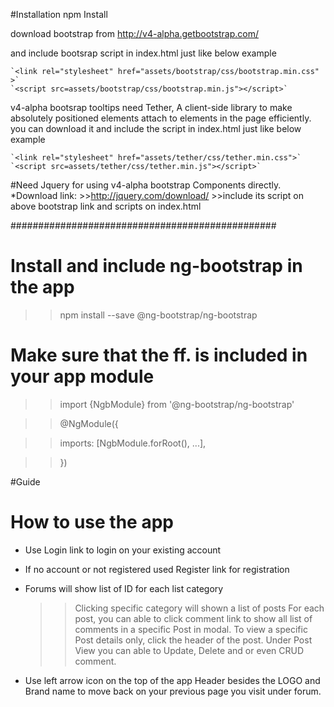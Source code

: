 
#Installation
npm Install

download bootstrap 
from http://v4-alpha.getbootstrap.com/

and include bootsrap script in index.html just like below example
````
`<link rel="stylesheet" href="assets/bootstrap/css/bootstrap.min.css" >`
`<script src=assets/bootstrap/css/bootstrap.min.js"></script>`
`````
v4-alpha bootsrap tooltips need 
Tether, A client-side library to make absolutely positioned elements attach to elements in the page efficiently.
you can download it and include the script in index.html just like below example
`````
`<link rel="stylesheet" href="assets/tether/css/tether.min.css">`
`<script src=assets/tether/css/tether.min.js"></script>`
```````

#Need Jquery for using v4-alpha bootstrap Components directly.
 *Download link:
    >>http://jquery.com/download/
    >>include its script on above bootstrap link and scripts on index.html

################################################

# Install and include ng-bootstrap in the app
 >>npm install --save @ng-bootstrap/ng-bootstrap

# Make sure that the ff. is included in your app module 

 >> import {NgbModule} from '@ng-bootstrap/ng-bootstrap'

 >> @NgModule({
  
  >> imports: [NgbModule.forRoot(), ...],
 
   >> })


#Guide
# How to use the app
* Use Login link to login on your existing account
* If no account or not registered used Register link for registration
* Forums will show list of ID for each list category
    >> Clicking specific category will shown a list of posts
    >> For each post, you can able to click comment link to show all list of comments in a specific Post in modal.
    >> To view a specific Post details only, click the header of the post.
    >> Under Post View you can able to Update, Delete and  or even CRUD comment.

* Use left arrow  icon on the top of the app Header besides the LOGO and Brand name 
  to move back on your previous page you visit under forum.

